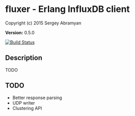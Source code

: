 # fluxer - Erlang InfluxDB client #

Copyright (c) 2015 Sergey Abramyan

__Version:__ 0.5.0

[![Build Status](https://travis-ci.org/saa/fluxer.svg?branch=master)](http://travis-ci.org/saa/fluxer)

## Description

TODO

## TODO

* Better response parsing
* UDP writer
* Clustering API

